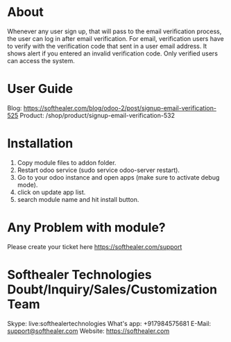 About
============
Whenever any user sign up, that will pass to the email verification process, the user can log in after email verification. For email, verification users have to verify with the verification code that sent in a user email address. It shows alert if you entered an invalid verification code. Only verified users can access the system.

User Guide
============
Blog: https://softhealer.com/blog/odoo-2/post/signup-email-verification-525
Product: /shop/product/signup-email-verification-532

Installation
============
1) Copy module files to addon folder.
2) Restart odoo service (sudo service odoo-server restart).
3) Go to your odoo instance and open apps (make sure to activate debug mode).
4) click on update app list.
5) search module name and hit install button.

Any Problem with module?
=====================================
Please create your ticket here https://softhealer.com/support

Softhealer Technologies Doubt/Inquiry/Sales/Customization Team
=====================================
Skype: live:softhealertechnologies
What's app: +917984575681
E-Mail: support@softhealer.com
Website: https://softhealer.com
